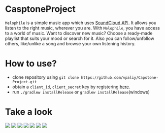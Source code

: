 # CasptoneProject

`Melophile` is a simple music app which uses [SoundCloud API](https://soundcloud.com/stream).
It allows you listen to the right music, wherever you are. 
With `Melophile`, you have access to a world of music.
Want to discover new music? Choose a ready-made playlist that suits your mood or search for it.
Also you can follow/unfollow others, like/unlike a song and browse your own listening history.

# How to use? #
- clone repository using `git clone https://github.com/vpaliy/Capstone-Project.git`
- obtain a `client_id`, `client_secret` key by registering [here](https://developers.soundcloud.com/docs/api/reference).
- run `./gradlew installRelease` or `gradlew installRelease`(windows)


# Take a look #

![](https://github.com/vpaliyX/CasptoneProject/blob/master/art/playlist.gif)
![](https://github.com/vpaliyX/CasptoneProject/blob/master/art/user.gif)
![](https://github.com/vpaliyX/CasptoneProject/blob/master/art/fourth.png)
![](https://github.com/vpaliyX/CasptoneProject/blob/master/art/second_2.png)
![](https://github.com/vpaliyX/CasptoneProject/blob/master/art/first.png)
![](https://github.com/vpaliyX/CasptoneProject/blob/master/art/third.png)
![](https://github.com/vpaliyX/CasptoneProject/blob/master/art/sixth.png)
